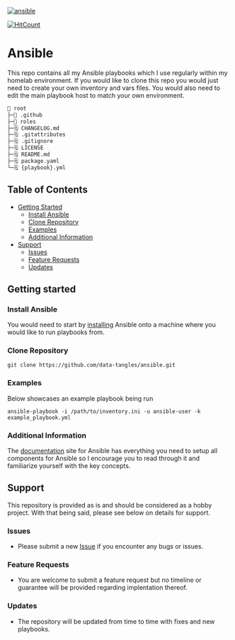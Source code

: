 [![ansible](https://img.shields.io/badge/Ansible-red?style=for-the-badge&logo=ansible)](https://www.ansible.com/)

[![HitCount](https://hits.dwyl.com/qman-being/ansible.svg?style=for-the-badge&show=unique)](http://hits.dwyl.com/qman-being/ansible)

# Ansible

This repo contains all my Ansible playbooks which I use regularly within my homelab environment. If you would like to clone this repo you would just need to create your own inventory and vars files. You would also need to edit the main playbook host to match your own environment.

```sh
📁 root
├─📁 .github
├─📁 roles
├─🗒️ CHANGELOG.md
├─🗒️ .gitattributes
├─🗒️ .gitignore
├─🗒️ LICENSE
├─🗒️ README.md
├─🗒️ package.yaml
└─🗒️ {playbook}.yml
```

## Table of Contents

- [Getting Started](#getting-started)
  - [Install Ansible](#install-ansible)
  - [Clone Repository](#clone-repository)
  - [Examples](#examples)
  - [Additional Information](#additional-information)
- [Support](#support)
  - [Issues](#issues)
  - [Feature Requests](#feature-requests)
  - [Updates](#updates)

## Getting started 

### Install Ansible

You would need to start by [installing](https://docs.ansible.com/ansible/latest/installation_guide/intro_installation.html) Ansible onto a machine where you would like to run playbooks from. 

### Clone Repository

```
git clone https://github.com/data-tangles/ansible.git
```

### Examples

Below showcases an example playbook being run

```
ansible-playbook -i /path/to/inventory.ini -u ansible-user -k example_playbook.yml
```

### Additional Information

The [documentation](https://docs.ansible.com/) site for Ansible has everything you need to setup all components for Ansible so I encourage you to read through it and familiarize yourself with the key concepts.

## Support
This repository is provided as is and should be considered as a hobby project. With that being said, please see below on details for support.

### Issues

- Please submit a new [Issue](https://github.com/data-tangles/ansible/issues/new) if you encounter any bugs or issues.

### Feature Requests

- You are welcome to submit a feature request but no timeline or guarantee will be provided regarding implentation thereof.

### Updates

- The repository will be updated from time to time with fixes and new playbooks.